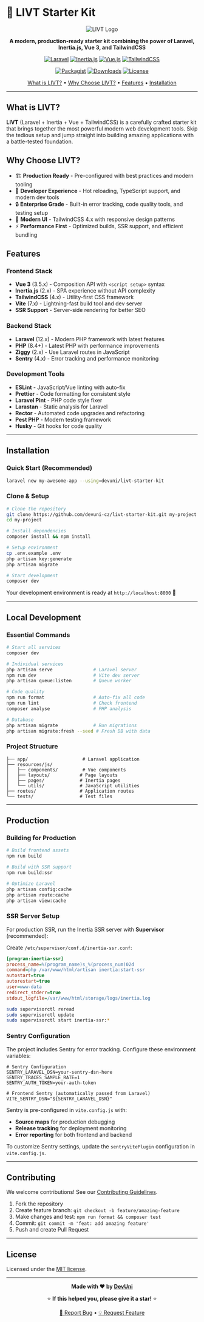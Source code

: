# 🚀 LIVT Starter Kit

<div align="center">

![LIVT Logo](https://img.shields.io/badge/LIVT-Starter%20Kit-red?style=for-the-badge&logo=laravel&logoColor=white)

**A modern, production-ready starter kit combining the power of Laravel, Inertia.js, Vue 3, and TailwindCSS**

[![Laravel](https://img.shields.io/badge/Laravel-12.x-FF2D20?style=flat&logo=laravel&logoColor=white)](https://laravel.com)
[![Inertia.js](https://img.shields.io/badge/Inertia.js-2.x-9553E9?style=flat&logo=inertia&logoColor=white)](https://inertiajs.com)
[![Vue.js](https://img.shields.io/badge/Vue.js-3.x-4FC08D?style=flat&logo=vue.js&logoColor=white)](https://vuejs.org)
[![TailwindCSS](https://img.shields.io/badge/TailwindCSS-4.x-38B2AC?style=flat&logo=tailwind-css&logoColor=white)](https://tailwindcss.com)

[![Packagist](https://img.shields.io/packagist/v/devuni/livt-starter-kit?style=flat&logo=packagist&logoColor=white)](https://packagist.org/packages/devuni/livt-starter-kit)
[![Downloads](https://img.shields.io/packagist/dt/devuni/livt-starter-kit?style=flat&logo=packagist&logoColor=white)](https://packagist.org/packages/devuni/livt-starter-kit)
[![License](https://img.shields.io/badge/license-MIT-green?style=flat)](LICENSE)

[What is LIVT?](#what-is-livt) • [Why Choose LIVT?](#why-choose-livt) • [Features](#features) • [Installation](#installation)

</div>

---

## What is LIVT?

**LIVT** (Laravel + Inertia + Vue + TailwindCSS) is a carefully crafted starter kit that brings together the most powerful modern web development tools. Skip the tedious setup and jump straight into building amazing applications with a battle-tested foundation.

## Why Choose LIVT?

- 🏗️ **Production Ready** - Pre-configured with best practices and modern tooling
- 🚀 **Developer Experience** - Hot reloading, TypeScript support, and modern dev tools
- 🔒 **Enterprise Grade** - Built-in error tracking, code quality tools, and testing setup
- 📱 **Modern UI** - TailwindCSS 4.x with responsive design patterns
- ⚡ **Performance First** - Optimized builds, SSR support, and efficient bundling

## Features

### Frontend Stack

- **Vue 3** (3.5.x) - Composition API with `<script setup>` syntax
- **Inertia.js** (2.x) - SPA experience without API complexity
- **TailwindCSS** (4.x) - Utility-first CSS framework
- **Vite** (7.x) - Lightning-fast build tool and dev server
- **SSR Support** - Server-side rendering for better SEO

### Backend Stack

- **Laravel** (12.x) - Modern PHP framework with latest features
- **PHP** (8.4+) - Latest PHP with performance improvements
- **Ziggy** (2.x) - Use Laravel routes in JavaScript
- **Sentry** (4.x) - Error tracking and performance monitoring

### Development Tools

- **ESLint** - JavaScript/Vue linting with auto-fix
- **Prettier** - Code formatting for consistent style
- **Laravel Pint** - PHP code style fixer
- **Larastan** - Static analysis for Laravel
- **Rector** - Automated code upgrades and refactoring
- **Pest PHP** - Modern testing framework
- **Husky** - Git hooks for code quality

---

## Installation

### Quick Start (Recommended)

```bash
laravel new my-awesome-app --using=devuni/livt-starter-kit
```

### Clone & Setup

```bash
# Clone the repository
git clone https://github.com/devuni-cz/livt-starter-kit.git my-project
cd my-project

# Install dependencies
composer install && npm install

# Setup environment
cp .env.example .env
php artisan key:generate
php artisan migrate

# Start development
composer dev
```

Your development environment is ready at `http://localhost:8000` 🎉

---

## Local Development

### Essential Commands

```bash
# Start all services
composer dev

# Individual services
php artisan serve               # Laravel server
npm run dev                     # Vite dev server
php artisan queue:listen        # Queue worker

# Code quality
npm run format                  # Auto-fix all code
npm run lint                    # Check frontend
composer analyse                # PHP analysis

# Database
php artisan migrate             # Run migrations
php artisan migrate:fresh --seed # Fresh DB with data
```

### Project Structure

```
├── app/                    # Laravel application
├── resources/js/
│   ├── components/         # Vue components
│   ├── layouts/           # Page layouts
│   ├── pages/             # Inertia pages
│   └── utils/             # JavaScript utilities
├── routes/                # Application routes
└── tests/                 # Test files
```

---

## Production

### Building for Production

```bash
# Build frontend assets
npm run build

# Build with SSR support
npm run build:ssr

# Optimize Laravel
php artisan config:cache
php artisan route:cache
php artisan view:cache
```

### SSR Server Setup

For production SSR, run the Inertia SSR server with **Supervisor** (recommended):

Create `/etc/supervisor/conf.d/inertia-ssr.conf`:

```ini
[program:inertia-ssr]
process_name=%(program_name)s_%(process_num)02d
command=php /var/www/html/artisan inertia:start-ssr
autostart=true
autorestart=true
user=www-data
redirect_stderr=true
stdout_logfile=/var/www/html/storage/logs/inertia.log
```

```bash
sudo supervisorctl reread
sudo supervisorctl update
sudo supervisorctl start inertia-ssr:*
```

### Sentry Configuration

The project includes Sentry for error tracking. Configure these environment variables:

```env
# Sentry Configuration
SENTRY_LARAVEL_DSN=your-sentry-dsn-here
SENTRY_TRACES_SAMPLE_RATE=1
SENTRY_AUTH_TOKEN=your-auth-token

# Frontend Sentry (automatically passed from Laravel)
VITE_SENTRY_DSN="${SENTRY_LARAVEL_DSN}"
```

Sentry is pre-configured in `vite.config.js` with:

- **Source maps** for production debugging
- **Release tracking** for deployment monitoring
- **Error reporting** for both frontend and backend

To customize Sentry settings, update the `sentryVitePlugin` configuration in `vite.config.js`.

---

## Contributing

We welcome contributions! See our [Contributing Guidelines](CONTRIBUTING.md).

1. Fork the repository
2. Create feature branch: `git checkout -b feature/amazing-feature`
3. Make changes and test: `npm run format && composer test`
4. Commit: `git commit -m 'feat: add amazing feature'`
5. Push and create Pull Request

---

## License

Licensed under the [MIT license](LICENSE).

---

<div align="center">

**Made with ❤️ by [DevUni](https://github.com/devuni-cz)**

⭐ **If this helped you, please give it a star!** ⭐

[🐛 Report Bug](https://github.com/devuni-cz/livt-starter-kit/issues) • [💡 Request Feature](https://github.com/devuni-cz/livt-starter-kit/issues)

</div>
